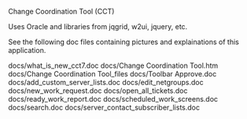 
Change Coordination Tool (CCT)

Uses Oracle and libraries from jqgrid, w2ui, jquery, etc.

See the following doc files containing pictures and explainations of this application.

docs/what_is_new_cct7.doc
docs/Change Coordination Tool.htm
docs/Change Coordination Tool_files
docs/Toolbar Approve.doc
docs/add_custom_server_lists.doc
docs/edit_netgroups.doc
docs/new_work_request.doc
docs/open_all_tickets.doc
docs/ready_work_report.doc
docs/scheduled_work_screens.doc
docs/search.doc
docs/server_contact_subscriber_lists.doc

